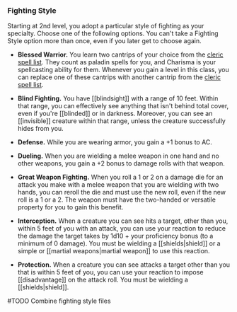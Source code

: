 ### Fighting Style
Starting at 2nd level, you adopt a particular style of fighting as your specialty. Choose one of the following options. You can't take a Fighting Style option more than once, even if you later get to choose again.

- **Blessed Warrior.** You learn two cantrips of your choice from the [cleric spell list](http://dnd5e.wikidot.com/spells:cleric). They count as paladin spells for you, and Charisma is your spellcasting ability for them. Whenever you gain a level in this class, you can replace one of these cantrips with another cantrip from the [cleric spell list](http://dnd5e.wikidot.com/spells:cleric).

- **Blind Fighting.** You have [[blindsight]] with a range of 10 feet. Within that range, you can effectively see anything that isn't behind total cover, even if you're [[blinded]] or in darkness. Moreover, you can see an [[invisible]] creature within that range, unless the creature successfully hides from you.

- **Defense.** While you are wearing armor, you gain a +1 bonus to AC.

- **Dueling.** When you are wielding a melee weapon in one hand and no other weapons, you gain a +2 bonus to damage rolls with that weapon.

- **Great Weapon Fighting.** When you roll a 1 or 2 on a damage die for an attack you make with a melee weapon that you are wielding with two hands, you can reroll the die and must use the new roll, even if the new roll is a 1 or a 2. The weapon must have the two-handed or versatile property for you to gain this benefit.

- **Interception.** When a creature you can see hits a target, other than you, within 5 feet of you with an attack, you can use your reaction to reduce the damage the target takes by 1d10 + your proficiency bonus (to a minimum of 0 damage). You must be wielding a [[shields|shield]] or a simple or [[martial weapons|martial weapon]] to use this reaction.

- **Protection.** When a creature you can see attacks a target other than you that is within 5 feet of you, you can use your reaction to impose [[disadvantage]] on the attack roll. You must be wielding a [[shields|shield]].

#TODO Combine fighting style files